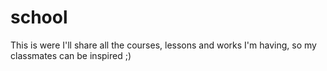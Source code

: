 # school
This is were I'll share all the courses, lessons and works I'm having, so my classmates can be inspired ;)
